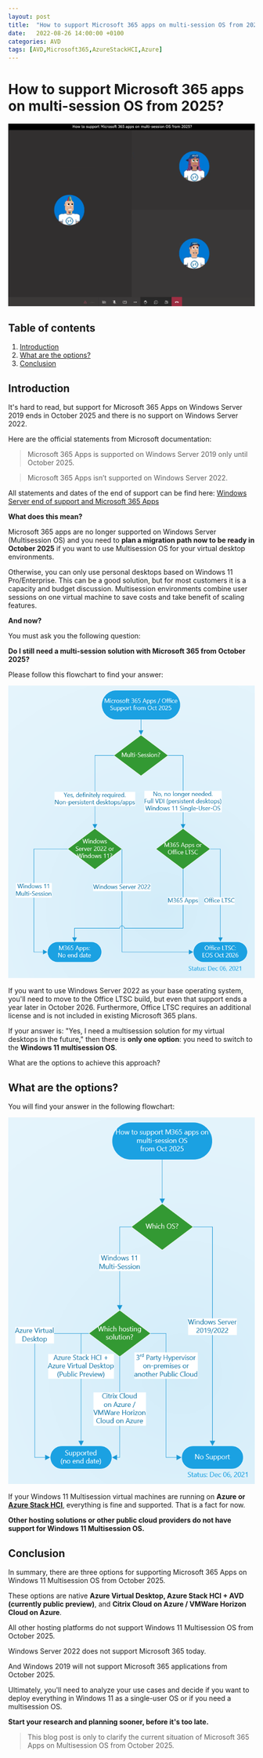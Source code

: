 ```yaml
---
layout: post
title:  "How to support Microsoft 365 apps on multi-session OS from 2025?"
date:   2022-08-26 14:00:00 +0100
categories: AVD
tags: [AVD,Microsoft365,AzureStackHCI,Azure]
---
```

# How to support Microsoft 365 apps on multi-session OS from 2025?

![This image shows the AVDPunk Header](/assets/img/2022-08-26/2022-08-26-000.png)

## Table of contents
1. [Introduction](#Introduction)
2. [What are the options?](#What-are-the-options)
3. [Conclusion](#Conclusion)

## Introduction

It's hard to read, but support for Microsoft 365 Apps on Windows Server 2019 ends in October 2025 and there is no support on Windows Server 2022. 

Here are the official statements from Microsoft documentation:
> Microsoft 365 Apps is supported on Windows Server 2019 only until October 2025.

> Microsoft 365 Apps isn’t supported on Windows Server 2022.

All statements and dates of the end of support can be find here: [Windows Server end of support and Microsoft 365 Apps](https://docs.microsoft.com/en-us/deployoffice/endofsupport/windows-server-support)

**What does this mean?**

Microsoft 365 apps are no longer supported on Windows Server (Multisession OS) and you need to **plan a migration path now to be ready in October 2025** if you want to use Multisession OS for your virtual desktop environments. 

Otherwise, you can only use personal desktops based on Windows 11 Pro/Enterprise. This can be a good solution, but for most customers it is a capacity and budget discussion. Multisession environments combine user sessions on one virtual machine to save costs and take benefit of scaling features. 

**And now?**

You must ask you the following question:

**Do I still need a multi-session solution with Microsoft 365 from October 2025?**

Please follow this flowchart to find your answer:

![Microsoft 365 Apps / Office support from Oct 25](/assets/img/2022-08-26/2022-08-26-001.png)

If you want to use Windows Server 2022 as your base operating system, you'll need to move to the Office LTSC build, but even that support ends a year later in October 2026. Furthermore, Office LTSC requires an additional license and is not included in existing Microsoft 365 plans.

If your answer is: "Yes, I need a multisession solution for my virtual desktops in the future," then there is **only one option**: you need to switch to the **Windows 11 multisession OS**. 

What are the options to achieve this approach? 

## What are the options?

You will find your answer in the following flowchart:

![This image shows the AVDPunk Header](/assets/img/2022-08-26/2022-08-26-002.png)

If your Windows 11 Multisession virtual machines are running on **Azure or** [**Azure Stack HCI**](https://docs.microsoft.com/en-us/azure/virtual-desktop/azure-stack-hci-overview), everything is fine and supported. That is a fact for now. 

**Other hosting solutions or other public cloud providers do not have support for Windows 11 Multisession OS.** 

## Conclusion

In summary, there are three options for supporting Microsoft 365 Apps on Windows 11 Multisession OS from October 2025. 

These options are native **Azure Virtual Desktop, Azure Stack HCI + AVD (currently public preview)**, and **Citrix Cloud on Azure / VMWare Horizon Cloud on Azure**. 

All other hosting platforms do not support Windows 11 Multisession OS from October 2025.

Windows Server 2022 does not support Microsoft 365 today. 

And Windows 2019 will not support Microsoft 365 applications from October 2025. 

Ultimately, you'll need to analyze your use cases and decide if you want to deploy everything in Windows 11 as a single-user OS or if you need a multisession OS.

**Start your research and planning sooner, before it's too late.**

> This blog post is only to clarify the current situation of Microsoft 365 Apps on Multisession OS from October 2025.

